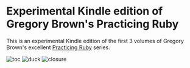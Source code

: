 # Experimental Kindle edition of Gregory Brown's Practicing Ruby

This is an experimental Kindle edition of the first 3 volumes of Gregory
Brown's excellent [Practicing Ruby](https://practicingruby.com/) series.

![toc](https://raw.github.com/danchoi/practicing-ruby-kindle/master/screens/toc-sm.png)
![duck](https://raw.github.com/danchoi/practicing-ruby-kindle/master/screens/duck-sm.png)
![closure](https://raw.github.com/danchoi/practicing-ruby-kindle/master/screens/closure-sm.png)
